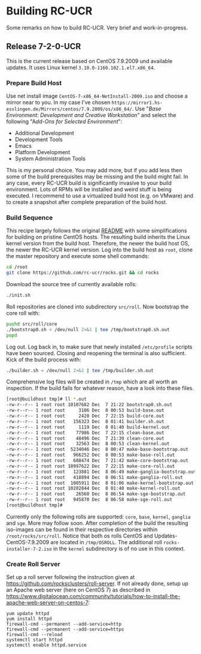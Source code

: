 # Building RC-UCR

Some remarks on how to build RC-UCR. Very brief and work-in-progress.

## Release 7-2-0-UCR

This is the current release based on CentOS 7.9.2009 und available updates. It uses Linux kernel `3.10.0-1160.102.1.el7.x86_64`.

### Prepare Build Host

Use net install image `CentOS-7-x86_64-NetInstall-2009.iso` and choose a mirror near to you. In my case  I've chosen `https://mirror1.hs-esslingen.de/Mirrors/centos/7.9.2009/os/x86_64/`. Use "*Base Environment: Development and Creative Workstation*" and select the following "A*dd-Ons for Selected Environment*":

- Additional Development
- Development Tools
- Emacs
- Platform Development
- System Administration Tools

This is my personal choice. You may add more, but if you add less then some of the build prerequisites may be missing and the build might fail. In any case, every RC-UCR build is significantly invasive to your build environment. Lots of RPMs will be installed and weird stuff is being executed. I recommend to use a virtualized build host (e.g. on VMware) and to create a snapshot after complete preparation of the build host.

### Build Sequence

This recipe largely follows the original [README](https://github.com/rc-ucr/rocks/blob/master/README) with some simplifications for building on pristine CentOS hosts. The resulting build inherits the Linux kernel version from the build host. Therefore, the newer the build host OS, the newer the RC-UCR kernel version. Log into the build host as `root`, clone the master repository and execute some shell commands:

```bash
cd /root
git clone https://github.com/rc-ucr/rocks.git && cd rocks
```

Download the source tree of currently available rolls:

```bash
./init.sh
```

Roll repositories are cloned into subdirectory  `src/roll`. Now bootstrap the core roll with:

```bash
pushd src/roll/core
./bootstrap0.sh < /dev/null 2>&1 | tee /tmp/bootstrap0.sh.out
popd
```

Log out. Log back in, to make sure that newly installed `/etc/profile` scripts have been sourced. Closing and reopening the terminal is also sufficient. Kick of the build process with:

```bash
./builder.sh < /dev/null 2>&1 | tee /tmp/builder.sh.out
```

Comprehensive log files will be created in `/tmp` which are all worth an inspection. If the build fails for whatever reason, have a look into these files.

```bash
[root@buildhost tmp]# ll *.out
-rw-r--r-- 1 root root 10107682 Dec  7 21:22 bootstrap0.sh.out
-rw-r--r-- 1 root root     3106 Dec  8 00:53 build-base.out
-rw-r--r-- 1 root root     2420 Dec  7 22:15 build-core.out
-rw-r--r-- 1 root root   156323 Dec  8 01:41 builder.sh.out
-rw-r--r-- 1 root root     1119 Dec  8 01:40 build-kernel.out
-rw-r--r-- 1 root root    77986 Dec  7 22:15 clean-base.out
-rw-r--r-- 1 root root    48496 Dec  7 21:39 clean-core.out
-rw-r--r-- 1 root root    32563 Dec  8 00:53 clean-kernel.out
-rw-r--r-- 1 root root  5234046 Dec  8 00:47 make-base-bootstrap.out
-rw-r--r-- 1 root root   966252 Dec  8 00:53 make-base-roll.out
-rw-r--r-- 1 root root   688474 Dec  7 21:42 make-core-bootstrap.out
-rw-r--r-- 1 root root 10997622 Dec  7 22:15 make-core-roll.out
-rw-r--r-- 1 root root   123881 Dec  8 06:49 make-ganglia-bootstrap.out
-rw-r--r-- 1 root root   418894 Dec  8 06:51 make-ganglia-roll.out
-rw-r--r-- 1 root root  1005911 Dec  8 01:06 make-kernel-bootstrap.out
-rw-r--r-- 1 root root 10202844 Dec  8 01:40 make-kernel-roll.out
-rw-r--r-- 1 root root    26560 Dec  8 06:54 make-sge-bootstrap.out
-rw-r--r-- 1 root root   945870 Dec  8 06:58 make-sge-roll.out
[root@buildhost tmp]#
```

Currently only the following rolls are supported: `core`, `base`, `kernel`, `ganglia` and `sge`. More may follow soon. After completion of the build the resulting iso-images can be found in their respective directories within `/root/rocks/src/roll`. Notice that both os rolls CentOS and Updates-CentOS-7.9.2009 are located in `/tmp/OSROLL`. The additional roll `rocks-installer-7-2.iso` in the `kernel` subdirectory is of no use in this context.

### Create Roll Server

Set up a roll server following the instruction given at https://github.com/rocksclusters/roll-server. If not already done, setup up an Apache web server (here on CentOS 7) as described in https://www.digitalocean.com/community/tutorials/how-to-install-the-apache-web-server-on-centos-7:

```
yum update httpd
yum install httpd
firewall-cmd --permanent --add-service=http
firewall-cmd --permanent --add-service=https
firewall-cmd --reload
systemctl start httpd
systemctl enable httpd.service
```
